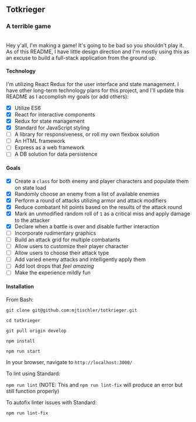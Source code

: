 ## Totkrieger
### A terrible game
<br>
Hey y'all, I'm making a game! It's going to be bad so you shouldn't play it. As of this README, I have little design direction and I'm mostly using this as an excuse to build a full-stack application from the ground up.

#### Technology

I'm utilizing React Redux for the user interface and state management. I have other long-term technology plans for this project, and I'll update this README as I accomplish my goals (or add others):

- [x] Utilize ES6
- [x] React for interactive components
- [x] Redux for state management
- [x] Standard for JavaScript styling
- [ ] A library for responsiveness, or roll my own flexbox solution
- [ ] An HTML framework
- [ ] Express as a web framework
- [ ] A DB solution for data persistence

#### Goals
- [x] Create a `class` for both enemy and player characters and populate them on state load
- [x] Randomly choose an enemy from a list of available enemies
- [x] Perform a round of attacks utilizing armor and attack modifiers
- [x] Reduce combatant hit points based on the results of the attack round
- [x] Mark an unmodified random roll of `1` as a critical miss and apply damage to the attacker
- [x] Declare when a battle is over and disable further interaction
- [ ] Incorporate rudimentary graphics
- [ ] Build an attack grid for multiple combatants
- [ ] Allow users to customize their player character
- [ ] Allow users to choose their attack type
- [ ] Add varied enemy attacks and intelligently apply them
- [ ] Add loot drops that _feel amazing_
- [ ] Make the experience mildly fun

#### Installation

From Bash:

`git clone git@github.com:mjtischler/totkrieger.git`

`cd totkrieger`

`git pull origin develop`

`npm install`

`npm run start`

In your browser, navigate to `http://localhost:3000/`

To lint using Standard:

`npm run lint` (NOTE: This and `npm run lint-fix` will produce an error but still function properly)

To autofix linter issues with Standard:

`npm run lint-fix`
